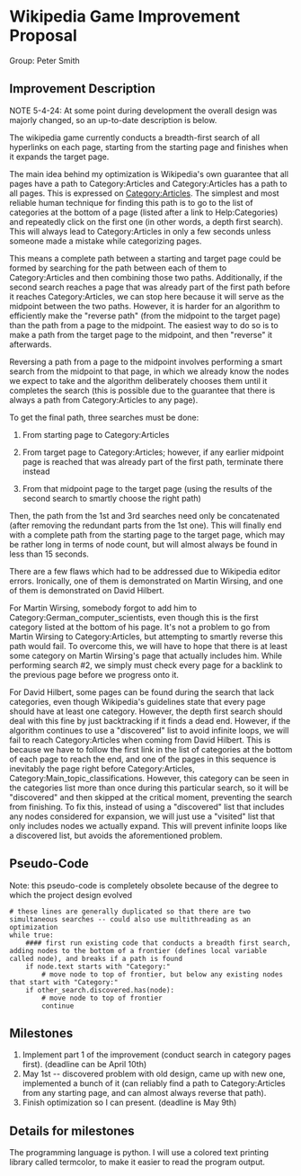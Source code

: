 # Wikipedia Game Improvement Proposal
Group: Peter Smith

## Improvement Description
NOTE 5-4-24: At some point during development the overall design was majorly changed, so an up-to-date description is below.

The wikipedia game currently conducts a breadth-first search of all hyperlinks on each page, starting from the starting page and finishes when it expands the target page.

The main idea behind my optimization is Wikipedia's own guarantee that all pages have a path to Category:Articles and Category:Articles has a path to all pages. This is expressed on [Category:Articles](https://en.wikipedia.org/wiki/Category:Articles). The simplest and most reliable human technique for finding this path is to go to the list of categories at the bottom of a page (listed after a link to Help:Categories) and repeatedly click on the first one (in other words, a depth first search). This will always lead to Category:Articles in only a few seconds unless someone made a mistake while categorizing pages.

This means a complete path between a starting and target page could be formed by searching for the path between each of them to Category:Articles and then combining those two paths. Additionally, if the second search reaches a page that was already part of the first path before it reaches Category:Articles, we can stop here because it will serve as the midpoint between the two paths. However, it is harder for an algorithm to efficiently make the "reverse path" (from the midpoint to the target page) than the path from a page to the midpoint. The easiest way to do so is to make a path from the target page to the midpoint, and then "reverse" it afterwards.

Reversing a path from a page to the midpoint involves performing a smart search from the midpoint to that page, in which we already know the nodes we expect to take and the algorithm deliberately chooses them until it completes the search (this is possible due to the guarantee that there is always a path from Category:Articles to any page).

To get the final path, three searches must be done:

1) From starting page to Category:Articles

2) From target page to Category:Articles; however, if any earlier midpoint page is reached that was already part of the first path, terminate there instead

3) From that midpoint page to the target page (using the results of the second search to smartly choose the right path)

Then, the path from the 1st and 3rd searches need only be concatenated (after removing the redundant parts from the 1st one). This will finally end with a complete path from the starting page to the target page, which may be rather long in terms of node count, but will almost always be found in less than 15 seconds.

There are a few flaws which had to be addressed due to Wikipedia editor errors. Ironically, one of them is demonstrated on Martin Wirsing, and one of them is demonstrated on David Hilbert.

For Martin Wirsing, somebody forgot to add him to Category:German_computer_scientists, even though this is the first category listed at the bottom of his page. It's not a problem to go from Martin Wirsing to Category:Articles, but attempting to smartly reverse this path would fail. To overcome this, we will have to hope that there is at least some category on Martin Wirsing's page that actually includes him. While performing search #2, we simply must check every page for a backlink to the previous page before we progress onto it.

For David Hilbert, some pages can be found during the search that lack categories, even though Wikipedia's guidelines state that every page should have at least one category. However, the depth first search should deal with this fine by just backtracking if it finds a dead end. However, if the algorithm continues to use a "discovered" list to avoid infinite loops, we will fail to reach Category:Articles when coming from David Hilbert. This is because we have to follow the first link in the list of categories at the bottom of each page to reach the end, and one of the pages in this sequence is inevitably the page right before Category:Articles, Category:Main_topic_classifications. However, this category can be seen in the categories list more than once during this particular search, so it will be "discovered" and then skipped at the critical moment, preventing the search from finishing. To fix this, instead of using a "discovered" list that includes any nodes considered for expansion, we will just use a "visited" list that only includes nodes we actually expand. This will prevent infinite loops like a discovered list, but avoids the aforementioned problem.

## Pseudo-Code
Note: this pseudo-code is completely obsolete because of the degree to which the project design evolved
```
# these lines are generally duplicated so that there are two simultaneous searches -- could also use multithreading as an optimization
while true:
    #### first run existing code that conducts a breadth first search, adding nodes to the bottom of a frontier (defines local variable called node), and breaks if a path is found
    if node.text starts with "Category:"
        # move node to top of frontier, but below any existing nodes that start with "Category:"
    if other_search.discovered.has(node):
        # move node to top of frontier
        continue
```

## Milestones
1) Implement part 1 of the improvement (conduct search in category pages first). (deadline can be April 10th)
2) May 1st -- discovered problem with old design, came up with new one, implemented a bunch of it (can reliably find a path to Category:Articles from any starting page, and can almost always reverse that path).
3) Finish optimization so I can present. (deadline is May 9th)

## Details for milestones
The programming language is python. I will use a colored text printing library called termcolor, to make it easier to read the program output.
